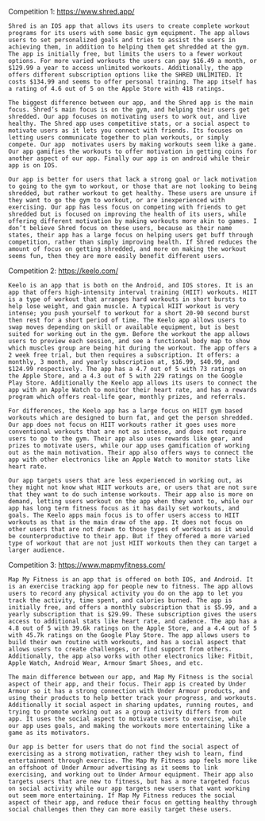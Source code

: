 Competition 1: https://www.shred.app/

    Shred is an IOS app that allows its users to create complete workout programs for its users with some basic gym equipment. The app allows users to set personalized goals and tries to assist the users in achieving them, in addition to helping them get shredded at the gym. The app is initially free, but limits the users to a fewer workout options. For more varied workouts the users can pay $16.49 a month, or $129.99 a year to access unlimited workouts. Additionally, the app offers different subscription options like the SHRED UNLIMITED. It costs $134.99 and seems to offer personal training. The app itself has a rating of 4.6 out of 5 on the Apple Store with 418 ratings.

    The biggest difference between our app, and the Shred app is the main focus. Shred’s main focus is on the gym, and helping their users get shredded. Our app focuses on motivating users to work out, and live healthy. The Shred app uses competitive stats, or a social aspect to motivate users as it lets you connect with friends. Its focuses on letting users communicate together to plan workouts, or simply compete. Our app  motivates users by making workouts seem like a game. Our app gamifies the workouts to offer motivation in getting coins for another aspect of our app. Finally our app is on android while their app is on IOS.

    Our app is better for users that lack a strong goal or lack motivation to going to the gym to workout, or those that are not looking to being shredded, but rather workout to get healthy. These users are unsure if they want to go the gym to workout, or are inexperienced with exercising. Our app has less focus on competing with friends to get shredded but is focused on improving the health of its users, while offering different motivation by making workouts more akin to games. I don’t believe Shred focus on these users, because as their name states, their app has a large focus on helping users get buff through competition, rather than simply improving health. If Shred reduces the amount of focus on getting shredded, and more on making the workout seems fun, then they are more easily benefit different users.

Competition 2: https://keelo.com/

    Keelo is an app that is both on the Android, and IOS stores. It is an app that offers high-intensity interval training (HIIT) workouts. HIIT is a type of workout that arranges hard workouts in short bursts to help lose weight, and gain muscle. A typical HIIT workout is very intense; you push yourself to workout for a short 20-90 second burst then rest for a short period of time. The Keelo app allows users to swap moves depending on skill or available equipment, but is best suited for working out in the gym. Before the workout the app allows users to preview each session, and see a functional body map to show which muscles group are being hit during the workout. The app offers a 2 week free trial, but then requires a subscription. It offers: a monthly, 3 month, and yearly subscription at, $16.99, $40.99, and $124.99 respectively. The app has a 4.7 out of 5 with 73 ratings on the Apple Store, and a 4.3 out of 5 with 229 ratings on the Google Play Store. Additionally the Keelo app allows its users to connect the app with an Apple Watch to monitor their heart rate, and has a rewards program which offers real-life gear, monthly prizes, and referrals.

    For differences, the Keelo app has a large focus on HIIT gym based workouts which are designed to burn fat, and get the person shredded. Our app does not focus on HIIT workouts rather it goes uses more conventional workouts that are not as intense, and does not require users to go to the gym. Their app also uses rewards like gear, and prizes to motivate users, while our app uses gamification of working out as the main motivation. Their app also offers ways to connect the app with other electronics like an Apple Watch to monitor stats like heart rate.

    Our app targets users that are less experienced in working out, as they might not know what HIIT workouts are, or users that are not sure that they want to do such intense workouts. Their app also is more on demand, letting users workout on the app when they want to, while our app has long term fitness focus as it has daily set workouts, and goals. The Keelo apps main focus is to offer users access to HIIT workouts as that is the main draw of the app. It does not focus on other users that are not drawn to those types of workouts as it would be counterproductive to their app. But if they offered a more varied type of workout that are not just HIIT workouts then they can target a larger audience.

Competition 3: https://www.mapmyfitness.com/

    Map My Fitness is an app that is offered on both IOS, and Android. It is an exercise tracking app for people new to fitness. The app allows users to record any physical activity you do on the app to let you track the activity, time spent, and calories burned. The app is initially free, and offers a monthly subscription that is $5.99, and a yearly subscription that is $29.99. These subscription gives the users access to additional stats like heart rate, and cadence. The app has a 4.8 out of 5 with 39.6k ratings on the Apple Store, and a 4.4 out of 5 with 45.7k ratings on the Google Play Store. The app allows users to build their own routine with workouts, and has a social aspect that allows users to create challenges, or find support from others. Additionally, the app also works with other electronics like: Fitbit, Apple Watch, Android Wear, Armour Smart Shoes, and etc.

    The main difference between our app, and Map My Fitness is the social aspect of their app, and their focus. Their app is created by Under Armour so it has a strong connection with Under Armour products, and using their products to help better track your progress, and workouts. Additionally it social aspect in sharing updates, running routes, and trying to promote working out as a group activity differs from out app. It uses the social aspect to motivate users to exercise, while our app uses goals, and making the workouts more entertaining like a game as its motivators.

    Our app is better for users that do not find the social aspect of exercising as a strong motivation, rather they wish to learn, find entertainment through exercise. The Map My Fitness app feels more like an offshoot of Under Armour advertising as it seems to link exercising, and working out to Under Armour equipment. Their app also targets users that are new to fitness, but has a more targeted focus on social activity while our app targets new users that want working out seem more entertaining. If Map My Fitness reduces the social aspect of their app, and reduce their focus on getting healthy through social challenges then they can more easily target these users.
